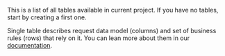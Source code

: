 This is a list of all tables available in current project. If you have no tables, start by creating a first one.

Single table describes request data model (columns) and set of business rules (rows) that rely on it. You can lean more about them in our [documentation](http://nebo15.github.io/qbill.docs/gandalf.html#how-does-it-work).
